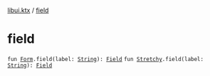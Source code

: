 [libui.ktx](index.md) / [field](./field.md)

# field

`fun `[`Form`](-form/index.md)`.field(label: `[`String`](https://kotlinlang.org/api/latest/jvm/stdlib/kotlin/-string/index.html)`): `[`Field`](-form/-field/index.md)
`fun `[`Stretchy`](-form/-stretchy/index.md)`.field(label: `[`String`](https://kotlinlang.org/api/latest/jvm/stdlib/kotlin/-string/index.html)`): `[`Field`](-form/-stretchy/-field/index.md)